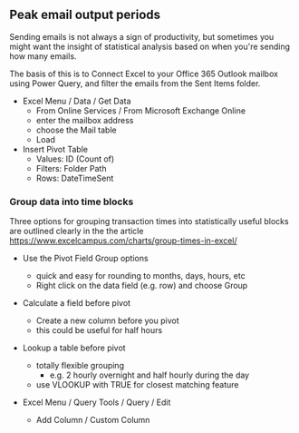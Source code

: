
## Peak email output periods

Sending emails is not always a sign of productivity, 
but sometimes you might want the insight of statistical analysis 
based on when you're sending how many emails.

The basis of this is to Connect Excel to your Office 365 Outlook mailbox 
using Power Query, and filter the emails from the Sent Items folder. 

* Excel Menu / Data / Get Data
  * From Online Services / From Microsoft Exchange Online
  * enter the mailbox address
  * choose the Mail table
  * Load
* Insert Pivot Table
  * Values: ID (Count of)
  * Filters: Folder Path
  * Rows: DateTimeSent


### Group data into time blocks

Three options for grouping transaction times into statistically useful blocks 
are outlined clearly in the the article https://www.excelcampus.com/charts/group-times-in-excel/

* Use the Pivot Field Group options 
  * quick and easy for rounding to months, days, hours, etc
  * Right click on the data field (e.g. row) and choose Group
* Calculate a field before pivot
  * Create a new column before you pivot
  * this could be useful for half hours
* Lookup a table before pivot
  * totally flexible grouping
    * e.g. 2 hourly overnight and half hourly during the day
  * use VLOOKUP with TRUE for closest matching feature


* Excel Menu / Query Tools / Query / Edit
  * Add Column / Custom Column


